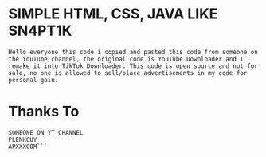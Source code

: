 # SIMPLE HTML, CSS, JAVA LIKE SN4PT1K
```Hello everyone this code i copied and pasted this code from someone on the YouTube channel, the original code is YouTube Downloader and I remake it into TikTok Downloader. This code is open source and not for sale, no one is allowed to sell/place advertisements in my code for personal gain.```
# Thanks To
```ALLAH S.W.T
SOMEONE ON YT CHANNEL
PLENKCUY
APXXXCOM```
